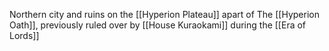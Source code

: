 Northern city and ruins on the [[Hyperion Plateau]] apart of The [[Hyperion Oath]], previously ruled over by [[House Kuraokami]] during the [[Era of Lords]]